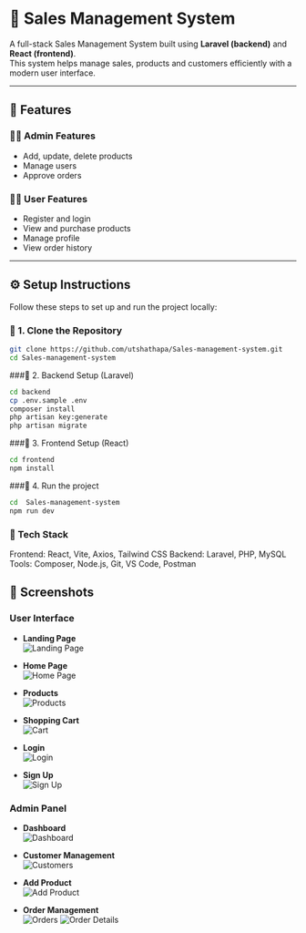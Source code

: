 # 🧾 Sales Management System

A full-stack Sales Management System built using **Laravel (backend)** and **React (frontend)**.  
This system helps manage sales, products and customers efficiently with a modern user interface.

---

## 🚀 Features

### 👨‍💼 Admin Features
- Add, update, delete products
- Manage users
- Approve orders

### 🧍‍♂️ User Features
- Register and login
- View and purchase products
- Manage profile
- View order history

---
## ⚙️ Setup Instructions

Follow these steps to set up and run the project locally:


### 🔹 1. Clone the Repository
```bash
git clone https://github.com/utshathapa/Sales-management-system.git
cd Sales-management-system
```
###🔹 2. Backend Setup (Laravel)
```bash
cd backend
cp .env.sample .env
composer install
php artisan key:generate
php artisan migrate
```
###🔹 3. Frontend Setup (React)
```bash
cd frontend
npm install
```
###🔹 4. Run the project
```bash
cd  Sales-management-system
npm run dev
```

### 🧠 Tech Stack
Frontend: React, Vite, Axios, Tailwind CSS
Backend: Laravel, PHP, MySQL
Tools: Composer, Node.js, Git, VS Code, Postman

## 📸 Screenshots

### User Interface
- **Landing Page**  
  ![Landing Page](screenshots/landingpage.png)

- **Home Page**  
  ![Home Page](screenshots/homepage.png)

- **Products**  
  ![Products](screenshots/product_page.png)

- **Shopping Cart**  
  ![Cart](screenshots/cart.png)

- **Login**  
  ![Login](screenshots/login.png)

- **Sign Up**  
  ![Sign Up](screenshots/signup.png)

### Admin Panel
- **Dashboard**  
  ![Dashboard](screenshots/dashboard.png)

- **Customer Management**  
  ![Customers](screenshots/customer.png)

- **Add Product**  
  ![Add Product](screenshots/addp.png)

- **Order Management**  
  ![Orders](screenshots/neworder.png)
  ![Order Details](screenshots/view_new_order_details.png)

